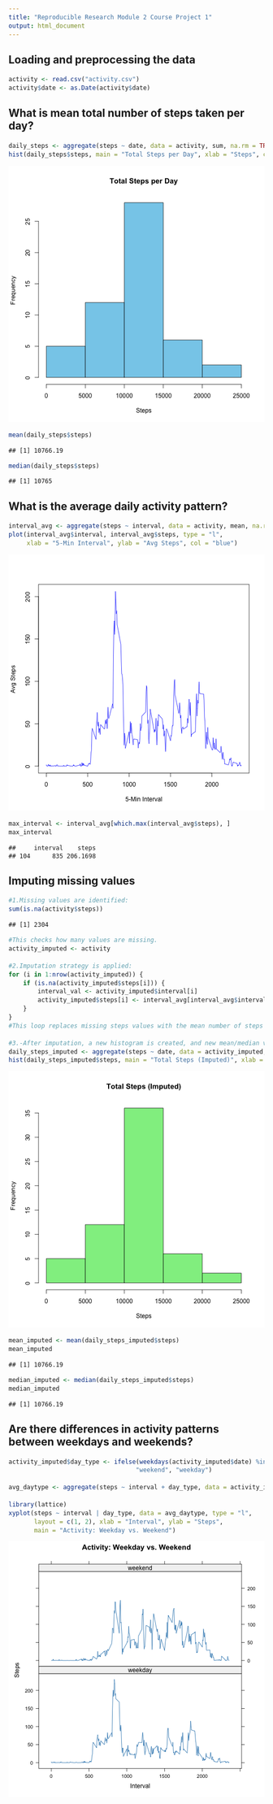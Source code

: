 ```yaml
---
title: "Reproducible Research Module 2 Course Project 1"
output: html_document
---
```




## Loading and preprocessing the data


``` r
activity <- read.csv("activity.csv")
activity$date <- as.Date(activity$date)
```

## What is mean total number of steps taken per day?


``` r
daily_steps <- aggregate(steps ~ date, data = activity, sum, na.rm = TRUE)
hist(daily_steps$steps, main = "Total Steps per Day", xlab = "Steps", col = "skyblue")
```

![plot of chunk total-steps](figure/total-steps-1.png)

``` r
mean(daily_steps$steps)
```

```
## [1] 10766.19
```

``` r
median(daily_steps$steps)
```

```
## [1] 10765
```

## What is the average daily activity pattern?


``` r
interval_avg <- aggregate(steps ~ interval, data = activity, mean, na.rm = TRUE)
plot(interval_avg$interval, interval_avg$steps, type = "l", 
     xlab = "5-Min Interval", ylab = "Avg Steps", col = "blue")
```

![plot of chunk avg-pattern](figure/avg-pattern-1.png)

``` r
max_interval <- interval_avg[which.max(interval_avg$steps), ]
max_interval
```

```
##     interval    steps
## 104      835 206.1698
```

## Imputing missing values


``` r
#1.Missing values are identified:
sum(is.na(activity$steps))
```

```
## [1] 2304
```

``` r
#This checks how many values are missing.
activity_imputed <- activity

#2.Imputation strategy is applied:
for (i in 1:nrow(activity_imputed)) {
    if (is.na(activity_imputed$steps[i])) {
        interval_val <- activity_imputed$interval[i]
        activity_imputed$steps[i] <- interval_avg[interval_avg$interval == interval_val, "steps"]
    }
}
#This loop replaces missing steps values with the mean number of steps for that 5-minute interval — a common and acceptable imputation method

#3.-After imputation, a new histogram is created, and new mean/median values are calculated — which further confirms the changes were implemented:
daily_steps_imputed <- aggregate(steps ~ date, data = activity_imputed, sum)
hist(daily_steps_imputed$steps, main = "Total Steps (Imputed)", xlab = "Steps", col = "lightgreen")
```

![plot of chunk impute](figure/impute-1.png)

``` r
mean_imputed <- mean(daily_steps_imputed$steps)
mean_imputed
```

```
## [1] 10766.19
```

``` r
median_imputed <- median(daily_steps_imputed$steps)
median_imputed
```

```
## [1] 10766.19
```

## Are there differences in activity patterns between weekdays and weekends?


``` r
activity_imputed$day_type <- ifelse(weekdays(activity_imputed$date) %in% c("Saturday", "Sunday"), 
                                   "weekend", "weekday")

avg_daytype <- aggregate(steps ~ interval + day_type, data = activity_imputed, mean)

library(lattice)
xyplot(steps ~ interval | day_type, data = avg_daytype, type = "l", 
       layout = c(1, 2), xlab = "Interval", ylab = "Steps", 
       main = "Activity: Weekday vs. Weekend")
```

![plot of chunk weekdays](figure/weekdays-1.png)

